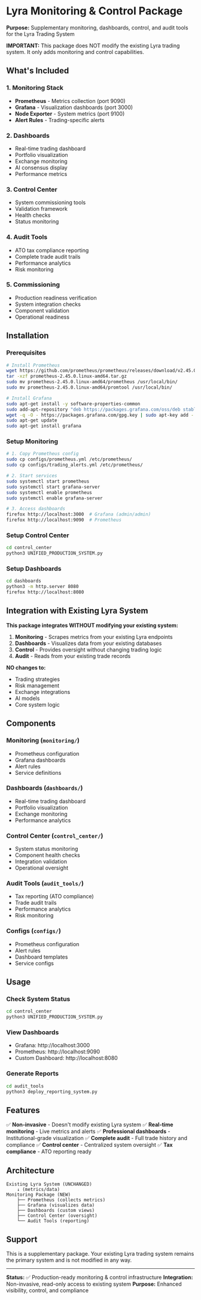 # Lyra Monitoring & Control Package

**Purpose:** Supplementary monitoring, dashboards, control, and audit tools for the Lyra Trading System

**IMPORTANT:** This package does NOT modify the existing Lyra trading system. It only adds monitoring and control capabilities.

## What's Included

### 1. Monitoring Stack
- **Prometheus** - Metrics collection (port 9090)
- **Grafana** - Visualization dashboards (port 3000)
- **Node Exporter** - System metrics (port 9100)
- **Alert Rules** - Trading-specific alerts

### 2. Dashboards
- Real-time trading dashboard
- Portfolio visualization
- Exchange monitoring
- AI consensus display
- Performance metrics

### 3. Control Center
- System commissioning tools
- Validation framework
- Health checks
- Status monitoring

### 4. Audit Tools
- ATO tax compliance reporting
- Complete trade audit trails
- Performance analytics
- Risk monitoring

### 5. Commissioning
- Production readiness verification
- System integration checks
- Component validation
- Operational readiness

## Installation

### Prerequisites
```bash
# Install Prometheus
wget https://github.com/prometheus/prometheus/releases/download/v2.45.0/prometheus-2.45.0.linux-amd64.tar.gz
tar -xzf prometheus-2.45.0.linux-amd64.tar.gz
sudo mv prometheus-2.45.0.linux-amd64/prometheus /usr/local/bin/
sudo mv prometheus-2.45.0.linux-amd64/promtool /usr/local/bin/

# Install Grafana
sudo apt-get install -y software-properties-common
sudo add-apt-repository "deb https://packages.grafana.com/oss/deb stable main"
wget -q -O - https://packages.grafana.com/gpg.key | sudo apt-key add -
sudo apt-get update
sudo apt-get install grafana
```

### Setup Monitoring
```bash
# 1. Copy Prometheus config
sudo cp configs/prometheus.yml /etc/prometheus/
sudo cp configs/trading_alerts.yml /etc/prometheus/

# 2. Start services
sudo systemctl start prometheus
sudo systemctl start grafana-server
sudo systemctl enable prometheus
sudo systemctl enable grafana-server

# 3. Access dashboards
firefox http://localhost:3000  # Grafana (admin/admin)
firefox http://localhost:9090  # Prometheus
```

### Setup Control Center
```bash
cd control_center
python3 UNIFIED_PRODUCTION_SYSTEM.py
```

### Setup Dashboards
```bash
cd dashboards
python3 -m http.server 8080
firefox http://localhost:8080
```

## Integration with Existing Lyra System

**This package integrates WITHOUT modifying your existing system:**

1. **Monitoring** - Scrapes metrics from your existing Lyra endpoints
2. **Dashboards** - Visualizes data from your existing databases
3. **Control** - Provides oversight without changing trading logic
4. **Audit** - Reads from your existing trade records

**NO changes to:**
- Trading strategies
- Risk management
- Exchange integrations
- AI models
- Core system logic

## Components

### Monitoring (`monitoring/`)
- Prometheus configuration
- Grafana dashboards
- Alert rules
- Service definitions

### Dashboards (`dashboards/`)
- Real-time trading dashboard
- Portfolio visualization
- Exchange monitoring
- Performance analytics

### Control Center (`control_center/`)
- System status monitoring
- Component health checks
- Integration validation
- Operational oversight

### Audit Tools (`audit_tools/`)
- Tax reporting (ATO compliance)
- Trade audit trails
- Performance analytics
- Risk monitoring

### Configs (`configs/`)
- Prometheus configuration
- Alert rules
- Dashboard templates
- Service configs

## Usage

### Check System Status
```bash
cd control_center
python3 UNIFIED_PRODUCTION_SYSTEM.py
```

### View Dashboards
- Grafana: http://localhost:3000
- Prometheus: http://localhost:9090
- Custom Dashboard: http://localhost:8080

### Generate Reports
```bash
cd audit_tools
python3 deploy_reporting_system.py
```

## Features

✅ **Non-invasive** - Doesn't modify existing Lyra system
✅ **Real-time monitoring** - Live metrics and alerts
✅ **Professional dashboards** - Institutional-grade visualization
✅ **Complete audit** - Full trade history and compliance
✅ **Control center** - Centralized system oversight
✅ **Tax compliance** - ATO reporting ready

## Architecture

```
Existing Lyra System (UNCHANGED)
    ↓ (metrics/data)
Monitoring Package (NEW)
    ├── Prometheus (collects metrics)
    ├── Grafana (visualizes data)
    ├── Dashboards (custom views)
    ├── Control Center (oversight)
    └── Audit Tools (reporting)
```

## Support

This is a supplementary package. Your existing Lyra trading system remains the primary system and is not modified in any way.

---

**Status:** ✅ Production-ready monitoring & control infrastructure
**Integration:** Non-invasive, read-only access to existing system
**Purpose:** Enhanced visibility, control, and compliance
